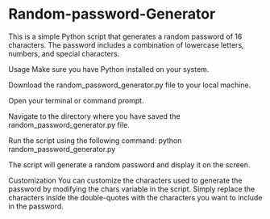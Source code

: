 # Random-password-Generator
This is a simple Python script that generates a random password of 16 characters. The password includes a combination of lowercase letters, numbers, and special characters.

Usage
Make sure you have Python installed on your system.

Download the random_password_generator.py file to your local machine.

Open your terminal or command prompt.

Navigate to the directory where you have saved the random_password_generator.py file.

Run the script using the following command:
python random_password_generator.py

The script will generate a random password and display it on the screen.

Customization
You can customize the characters used to generate the password by modifying the chars variable in the script. Simply replace the characters inside the double-quotes with the characters you want to include in the password.
